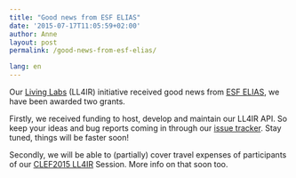```yaml
---
title: "Good news from ESF ELIAS"
date: '2015-07-17T11:05:59+02:00'
author: Anne
layout: post
permalink: /good-news-from-esf-elias/

lang: en
---
```


Our [Living Labs](http://living-labs.net/) (LL4IR) initiative received good news
from [ESF ELIAS](http://elias-network.eu/), we have been awarded two grants.

Firstly, we received funding to host, develop and maintain our LL4IR API. So keep your ideas and bug reports coming in
through our [issue tracker](https://bitbucket.org/living-labs/ll-api/issues). Stay tuned, things will be faster soon!

Secondly, we will be able to (partially) cover travel expenses of participants of
our [CLEF2015 LL4IR](http://clef2015.clef-initiative.eu/CLEF2015/programme.php) Session. More info on that soon too.
